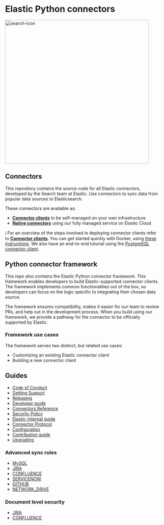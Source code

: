 # Elastic Python connectors

<img width="468" alt="search-icon" src="https://github.com/elastic/connectors-python/assets/32779855/2f594d89-7369-4c49-994a-1d67eefce436">

## Connectors

This repository contains the source code for all Elastic connectors, developed by the Search team at Elastic.
Use connectors to sync data from popular data sources to Elasticsearch.

These connectors are available as:
- [**Connector clients**](https://www.elastic.co/guide/en/enterprise-search/current/build-connector.html) to be self-managed on your own infrastructure
- [**Native connectors**](https://www.elastic.co/guide/en/enterprise-search/current/native-connectors.html) using our fully managed service on Elastic Cloud

ℹ️ For an overview of the steps involved in deploying connector clients refer to [**Connector clients**](https://www.elastic.co/guide/en/enterprise-search/current/build-connector.html).
You can get started quickly with Docker, using [these instructions](./docs/docker.md).
We also have an end-to-end tutorial using the [PostgreSQL connector client](https://www.elastic.co/guide/en/enterprise-search/current/postgresql-connector-client-tutorial.html).


## Python connector framework

This repo also contains the Elastic Python connector framework. This framework enables developers to build Elastic-supported connector clients.
The framework implements common functionalities out of the box, so developers can focus on the logic specific to integrating their chosen data source.

The framework ensures compatibility, makes it easier for our team to review PRs, and help out in the development process. When you build using our framework, we provide a pathway for the connector to be officially supported by Elastic.

### Framework use cases

The framework serves two distinct, but related use cases:

- Customizing an existing Elastic connector client
- Building a new connector client

## Guides

- [Code of Conduct](https://www.elastic.co/community/codeofconduct)
- [Getting Support](docs/SUPPORT.md)
- [Releasing](docs/RELEASING.md)
- [Developer guide](docs/DEVELOPING.md)
- [Connectors Reference](docs/REFERENCE.md)
- [Security Policy](docs/SECURITY.md)
- [Elastic-internal guide](docs/INTERNAL.md)
- [Connector Protocol](docs/CONNECTOR_PROTOCOL.md)
- [Configuration](docs/CONFIG.md)
- [Contribution guide](docs/CONTRIBUTING.md)
- [Upgrading](docs/UPGRADING.md)

### Advanced sync rules

- [MySQL](docs/sync-rules/MYSQL.md)
- [JIRA](docs/sync-rules/JIRA.md)
- [CONFLUENCE](docs/sync-rules/CONFLUENCE.md)
- [SERVICENOW](docs/sync-rules/SERVICENOW.md)
- [GITHUB](docs/sync-rules/GITHUB.md)
- [NETWORK_DRIVE](docs/sync-rules/NETWORK_DRIVE.md)

### Document level security

- [JIRA](docs/document-level-security/JIRA.md)
- [CONFLUENCE](docs/document-level-security/CONFLUENCE.md)
